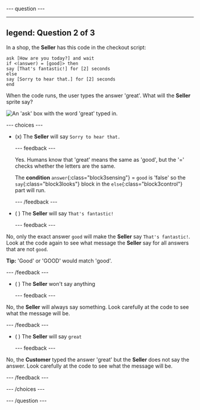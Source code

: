 
--- question ---

---
legend: Question 2 of 3
---

In a shop, the **Seller** has this code in the checkout script:

```blocks3
ask [How are you today?] and wait
if <(answer) = [good]> then
say [That's fantastic!] for [2] seconds
else
say [Sorry to hear that.] for [2] seconds
end
```

When the code runs, the user types the answer 'great'. What will the **Seller** sprite say?

![An 'ask' box with the word 'great' typed in.](images/quiz2.png)

--- choices ---

- (x) The **Seller** will say `Sorry to hear that.`

  --- feedback ---

  Yes. Humans know that 'great' means the same as 'good', but the '=' checks whether the letters are the same. 

  The **condition** `answer`{:class="block3sensing"} = `good` is 'false' so the `say`{:class="block3looks"} block in the `else`{:class="block3control"} part will run.

  --- /feedback ---

- ( ) The **Seller** will say `That's fantastic!`

  --- feedback ---
  
No, only the exact answer `good` will make the **Seller** say `That's fantastic!`. Look at the code again to see what message the **Seller** say for all answers that are not `good`.

**Tip:** 'Good' or 'GOOD' would match 'good'.

  --- /feedback ---

- ( ) The **Seller** won't say anything

  --- feedback ---
  
No, the **Seller** will always say something. Look carefully at the code to see what the message will be.

  --- /feedback ---

- ( ) The **Seller** will say `great`

  --- feedback ---

No, the **Customer** typed the answer 'great' but the **Seller** does not say the answer. Look carefully at the code to see what the message will be.

  --- /feedback ---

--- /choices ---

--- /question ---

